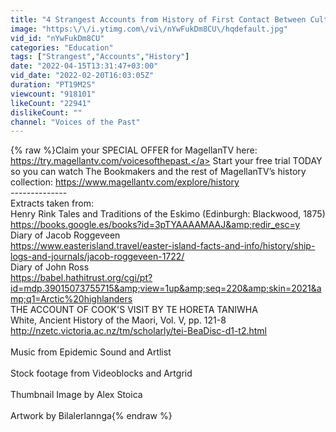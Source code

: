 ```yaml
---
title: "4 Strangest Accounts from History of First Contact Between Cultures \/\/ From Vikings to Maori"
image: "https:\/\/i.ytimg.com\/vi\/nYwFukDm8CU\/hqdefault.jpg"
vid_id: "nYwFukDm8CU"
categories: "Education"
tags: ["Strangest","Accounts","History"]
date: "2022-04-15T13:31:47+03:00"
vid_date: "2022-02-20T16:03:05Z"
duration: "PT19M2S"
viewcount: "918101"
likeCount: "22941"
dislikeCount: ""
channel: "Voices of the Past"
---
```

{% raw %}Claim your SPECIAL OFFER for MagellanTV here: <a rel="nofollow" target="blank" href="https://try.magellantv.com/voicesofthepast.">https://try.magellantv.com/voicesofthepast.</a> Start your free trial TODAY so you can watch The Bookmakers and the rest of MagellanTV’s history collection: <a rel="nofollow" target="blank" href="https://www.magellantv.com/explore/history">https://www.magellantv.com/explore/history</a><br />--------------<br />Extracts taken from:<br />Henry Rink Tales and Traditions of the Eskimo (Edinburgh: Blackwood, 1875)<br /><a rel="nofollow" target="blank" href="https://books.google.es/books?id=3pTYAAAAMAAJ&amp;redir_esc=y">https://books.google.es/books?id=3pTYAAAAMAAJ&amp;redir_esc=y</a><br />Diary of Jacob Roggeveen<br /><a rel="nofollow" target="blank" href="https://www.easterisland.travel/easter-island-facts-and-info/history/ship-logs-and-journals/jacob-roggeveen-1722/">https://www.easterisland.travel/easter-island-facts-and-info/history/ship-logs-and-journals/jacob-roggeveen-1722/</a><br />Diary of John Ross<br /><a rel="nofollow" target="blank" href="https://babel.hathitrust.org/cgi/pt?id=mdp.39015073755715&amp;view=1up&amp;seq=220&amp;skin=2021&amp;q1=Arctic%20highlanders">https://babel.hathitrust.org/cgi/pt?id=mdp.39015073755715&amp;view=1up&amp;seq=220&amp;skin=2021&amp;q1=Arctic%20highlanders</a><br />THE ACCOUNT OF COOK'S VISIT BY TE HORETA TANIWHA<br />White, Ancient History of the Maori, Vol. V, pp. 121-8<br /><a rel="nofollow" target="blank" href="http://nzetc.victoria.ac.nz/tm/scholarly/tei-BeaDisc-d1-t2.html">http://nzetc.victoria.ac.nz/tm/scholarly/tei-BeaDisc-d1-t2.html</a><br /><br />Music from Epidemic Sound and Artlist<br /><br />Stock footage from Videoblocks and Artgrid<br /><br />Thumbnail Image by Alex Stoica<br /><br />Artwork by Bilalerlannga{% endraw %}
